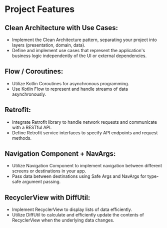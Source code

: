# Project Features

## Clean Architecture with Use Cases:
- Implement the Clean Architecture pattern, separating your project into layers (presentation, domain, data).
- Define and implement use cases that represent the application's business logic independently of the UI or external dependencies.

## Flow / Coroutines:
- Utilize Kotlin Coroutines for asynchronous programming.
- Use Kotlin Flow to represent and handle streams of data asynchronously.

## Retrofit:
- Integrate Retrofit library to handle network requests and communicate with a RESTful API.
- Define Retrofit service interfaces to specify API endpoints and request methods.

## Navigation Component + NavArgs:
- Utilize Navigation Component to implement navigation between different screens or destinations in your app.
- Pass data between destinations using Safe Args and NavArgs for type-safe argument passing.

## RecyclerView with DiffUtil:
- Implement RecyclerView to display lists of data efficiently.
- Utilize DiffUtil to calculate and efficiently update the contents of RecyclerView when the underlying data changes.


